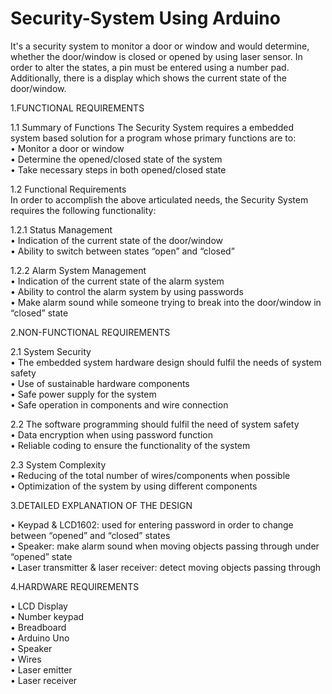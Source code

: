 # Security-System Using Arduino

It's a security system to monitor a door or window and would determine, whether the door/window is closed or opened by using laser sensor. In order to alter the states, a pin must be entered using a number pad. Additionally, there is a display which shows the current state of the door/window.

1.FUNCTIONAL REQUIREMENTS

1.1	Summary of Functions
The Security System requires a embedded system based solution for a program whose primary functions are to:  
•	Monitor a door or window  
•	Determine the opened/closed state of the system  
•	Take necessary steps in both opened/closed state  

1.2	Functional Requirements  
In order to accomplish the above articulated needs, the Security System requires the following functionality:  

1.2.1 Status Management  
  •	Indication of the current state of the door/window  
  •	Ability to switch between states “open” and “closed”  

1.2.2 Alarm System Management  
  •	Indication of the current state of the alarm system   
  •	Ability to control the alarm system by using passwords  
  •	Make alarm sound while someone trying to break into the door/window in “closed” state  
 

2.NON-FUNCTIONAL REQUIREMENTS

2.1 System Security  
  •	The embedded system hardware design should fulfil the needs of system safety    
  •	Use of sustainable hardware components   
  •	Safe power supply for the system  
  •	Safe operation in components and wire connection  

2.2 The software programming should fulfil the need of system safety  
  •	Data encryption when using password function  
  •	Reliable coding to ensure the functionality of the system  

2.3 System Complexity  
  •	Reducing of the total number of wires/components when possible  
  •	Optimization of the system by using different components  


3.DETAILED EXPLANATION OF THE DESIGN

•	Keypad & LCD1602: used for entering password in order to change between “opened” and “closed” states  
•	Speaker: make alarm sound when moving objects passing through under “opened” state  
•	Laser transmitter & laser receiver: detect moving objects passing through   


4.HARDWARE REQUIREMENTS 	  

•	LCD Display   
•	Number keypad   
•	Breadboard  
•	Arduino Uno  
• Speaker  
•	Wires  
•	Laser emitter  
•	Laser receiver  

